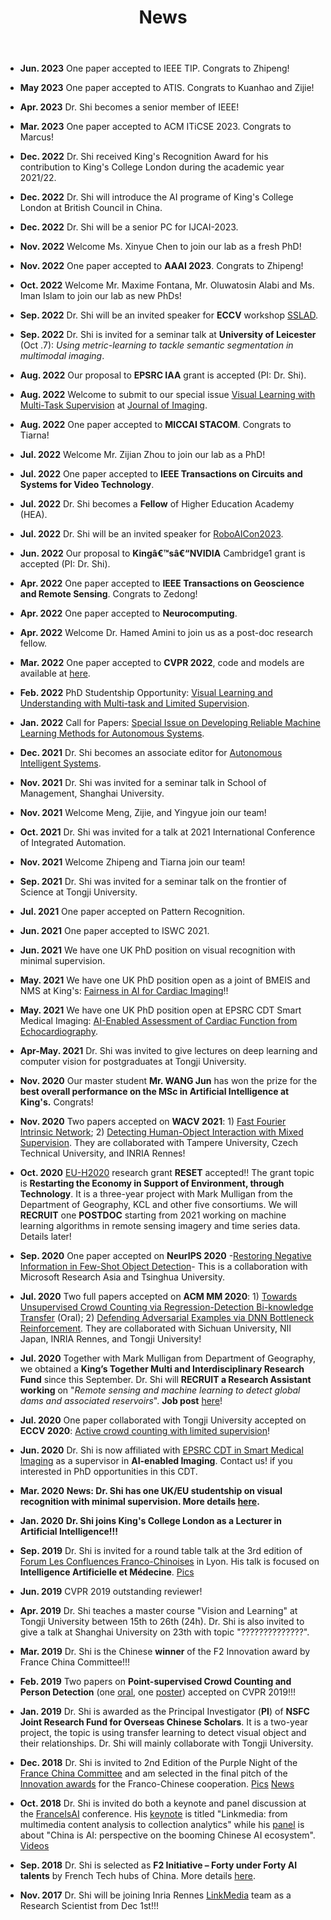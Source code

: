 ﻿---
title: News
layout: page
hero_height: is-fullwidth
show_sidebar: false
---
- **Jun. 2023** One paper accepted to IEEE TIP. Congrats to Zhipeng! 
- **May  2023** One paper accepted to ATIS. Congrats to Kuanhao and Zijie! 
- **Apr. 2023** Dr. Shi becomes a senior member of IEEE!
- **Mar. 2023** One paper accepted to ACM ITiCSE 2023. Congrats to Marcus!
- **Dec. 2022** Dr. Shi received King's Recognition Award for his contribution to King's College London during the academic year 2021/22.
- **Dec. 2022** Dr. Shi will introduce the AI programe of King's College London at British Council in China.
- **Dec. 2022** Dr. Shi will be a senior PC for IJCAI-2023.
- **Nov. 2022** Welcome Ms. Xinyue Chen to join our lab as a fresh PhD!
- **Nov. 2022** One paper accepted to <B>AAAI 2023</B>. Congrats to Zhipeng!
- **Oct. 2022**  Welcome Mr. Maxime Fontana, Mr. Oluwatosin Alabi and Ms. Iman Islam to join our lab as new PhDs!
- **Sep. 2022**  Dr. Shi will be an invited speaker for <B>ECCV</B> workshop [SSLAD](https://sslad2022.github.io/pages/speakers.html).
- **Sep. 2022**  Dr. Shi is invited for a seminar talk at <B>University of Leicester</B> (Oct .7): <i>Using metric-learning to tackle semantic segmentation in multimodal imaging</i>.
- **Aug. 2022**  Our proposal to <B>EPSRC IAA</B> grant is accepted (PI: Dr. Shi).
- **Aug. 2022**  Welcome to submit to our special issue [Visual Learning with Multi-Task Supervision](https://www.mdpi.com/journal/jimaging/special_issues/73YBDM62Q5) at [Journal of Imaging](https://www.mdpi.com/journal/jimaging).
- **Aug. 2022**  One paper accepted to <B>MICCAI STACOM</B>. Congrats to Tiarna!
- **Jul. 2022**  Welcome Mr. Zijian Zhou to join our lab as a PhD!
- **Jul. 2022**  One paper accepted to <B>IEEE Transactions on Circuits and Systems for Video Technology</B>.
- **Jul. 2022**  Dr. Shi becomes a <B>Fellow</B> of Higher Education Academy (HEA).
- **Jul. 2022**  Dr. Shi will be an invited speaker for [RoboAICon2023](https://2023.theresearchcatalyst-robo.com/#invited).
- **Jun. 2022**  Our proposal to <B>Kingâ€™sâ€“NVIDIA</B> Cambridge1 grant is accepted (PI: Dr. Shi).

- **Apr. 2022**  One paper accepted to <B>IEEE Transactions on Geoscience and Remote Sensing</B>. Congrats to Zedong!
- **Apr. 2022**  One paper accepted to <B>Neurocomputing</B>.
- **Apr. 2022**  Welcome Dr. Hamed Amini to join us as a post-doc research fellow. 
- **Mar. 2022**  One paper accepted to <B>CVPR 2022</B>, code and models are available at [here](https://github.com/dyabel/detpro).
- **Feb. 2022**  PhD Studentship Opportunity: [Visual Learning and Understanding with Multi-task and Limited Supervision](https://www.findaphd.com/phds/project/visual-learning-and-understanding-with-multi-task-and-limited-supervision/?p142242).
- **Jan. 2022**  Call for Papers: [Special Issue on Developing Reliable Machine Learning Methods for Autonomous Systems](https://www.springer.com/journal/43684/updates/20046000).

- **Dec. 2021**  Dr. Shi becomes an associate editor for [Autonomous Intelligent Systems](https://www.google.com/url?q=https%3A%2F%2Fwww.springer.com%2Fjournal%2F43684&sa=D&sntz=1&usg=AFQjCNE9AV4remuoK32e8RFo9P0cgyjalQ).
- **Nov. 2021**  Dr. Shi was invited for a seminar talk in School of Management, Shanghai University.


- **Nov. 2021** Welcome Meng, Zijie, and Yingyue join our team!
- **Oct. 2021** Dr. Shi was invited for a talk at 2021 International Conference of Integrated Automation. 
- **Nov. 2021** Welcome Zhipeng and Tiarna join our team!
- **Sep. 2021** Dr. Shi was invited for a seminar talk on the frontier of Science at Tongji University. 
- **Jul. 2021** One paper accepted on Pattern Recognition.
- **Jun. 2021** One paper accepted to ISWC 2021.

- **Jun. 2021** We have one UK PhD position on visual recognition with minimal supervision.
- **May. 2021** We have one UK PhD position open as a joint of BMEIS and NMS at King's: [Fairness in AI for Cardiac Imaging](https://www.kcl.ac.uk/study-legacy/funding/fairness-in-ai-for-cardiac-imaging)!!
- **May. 2021** We have one UK PhD position open at EPSRC CDT Smart Medical Imaging: [AI-Enabled Assessment of Cardiac Function from Echocardiography](https://www.imagingcdt.com/project/ai-enabled-assessment-of-cardiac-function-from-echocardiography/).
- **Apr-May. 2021** Dr. Shi was invited to give lectures on deep learning and computer vision for postgraduates at Tongji University.
- **Nov. 2020** Our master student <B>Mr. WANG Jun</B> has won the prize for the <B>best overall performance on the MSc in Artificial Intelligence at King's.</B> Congrats!
- **Nov. 2020** Two papers accepted on <B>WACV 2021</B>: 1) [Fast Fourier Intrinsic Network](https://arxiv.org/abs/2011.04612v1); 2) [Detecting Human-Object Interaction with Mixed Supervision](https://arxiv.org/abs/2011.04971). They are collaborated with Tampere University, Czech Technical University, and INRIA Rennes!
- **Oct. 2020** [EU-H2020](https://ec.europa.eu/programmes/horizon2020/en) research grant <B>RESET</B> accepted!! The grant topic is <B>Restarting the Economy in Support of Environment, through Technology</B>. It is a three-year project with Mark Mulligan from the Department of Geography, KCL and other five consortiums. We will <B>RECRUIT</B> one <B>POSTDOC</B> starting from 2021 working on machine learning algorithms in remote sensing imagery and time series data. Details later!
- **Sep. 2020** One paper accepted on <B>NeurIPS 2020</B> -[Restoring Negative Information in Few-Shot Object Detection](https://arxiv.org/abs/2010.11714)- This is a collaboration with Microsoft Research Asia and Tsinghua University.
- **Jul. 2020** Two full papers accepted on <B>ACM MM 2020</B>: 1) [Towards Unsupervised Crowd Counting via Regression-Detection Bi-knowledge Transfer](https://arxiv.org/abs/2008.05383) (Oral); 2) [Defending Adversarial Examples via DNN Bottleneck Reinforcement](https://arxiv.org/abs/2008.05230). They are collaborated with Sichuan University, NII Japan, INRIA Rennes, and Tongji University!
- **Jul. 2020** Together with Mark Mulligan from Department of Geography, we obtained a <B>King’s Together Multi and Interdisciplinary Research Fund</B> since this September. Dr. Shi will <B>RECRUIT a Research Assistant working</B> on "<i>Remote sensing and machine learning to detect global dams and associated reservoirs</i>". <B>Job post</B> [here](https://sites.google.com/site/miaojingshi/home/opportunities)!
- **Jul. 2020** One paper collaborated with Tongji University accepted on <B>ECCV 2020</B>: [Active crowd counting with limited supervision](https://arxiv.org/pdf/2007.06334.pdf)!
- **Jun. 2020** Dr. Shi is now affiliated with [EPSRC CDT in Smart Medical Imaging](https://www.imagingcdt.com/) as a supervisor in <B>AI-enabled Imaging</B>. Contact us! if you interested in PhD opportunities in this CDT.
- **Mar. 2020** <B>News: Dr. Shi has one UK/EU studentship on visual recognition with minimal supervision. More details [here](https://sites.google.com/site/miaojingshi/home/opportunities).</B>
- **Jan. 2020** <B>Dr. Shi joins King's College London as a Lecturer in Artificial Intelligence!!! </B>
- **Sep. 2019** Dr. Shi is invited for a round table talk at the 3rd edition of [Forum Les Confluences Franco-Chinoises](https://prospective-innovation.org/agenda/forum-confluences-franco-chinoises-2/) in Lyon. His talk is focused on <B>Intelligence Artificielle et Médecine</B>. [Pics](https://sites.google.com/site/miaojingshi/home/highlights)
- **Jun. 2019** CVPR 2019 outstanding reviewer!
- **Apr. 2019** Dr. Shi teaches a master course "Vision and Learning" at Tongji University between 15th to 26th (24h). Dr. Shi is also invited to give a talk at Shanghai University on 23th with topic "??????????????".
- **Mar. 2019** Dr. Shi is the Chinese <B>winner</B> of the F2 Innovation award by France China Committee!!!
- **Feb. 2019** Two papers on <B>Point-supervised Crowd Counting and Person Detection</B> (one [oral](https://arxiv.org/abs/1904.01333), one [poster](https://arxiv.org/abs/1807.01989)) accepted on CVPR 2019!!!
- **Jan. 2019** Dr. Shi is awarded as the Principal Investigator (<B>PI</B>) of <B>NSFC Joint Research Fund for Overseas Chinese Scholars</B>. It is a two-year project, the topic is using transfer learning to detect visual object and their relationships. Dr. Shi will mainly collaborate with Tongji University.
- **Dec. 2018** Dr. Shi is invited to 2nd Edition of the Purple Night of the [France China Committee](https://twitter.com/CFC_Officiel?lang=en&lang=en) and am selected in the final pitch of the [Innovation awards](http://french.peopledaily.com.cn/Economie/n3/2018/1207/c31355-9526393.html) for the Franco-Chinese cooperation. [Pics](https://sites.google.com/site/miaojingshi/home/highlights) [News](http://world.people.com.cn/n1/2018/1206/c1002-30448105-8.html)
- **Oct. 2018** Dr. Shi is invited do both a keynote and panel discussion at the [FranceIsAI](https://francedigitale.org/conferences/conference-2018) conference. His [keynote](https://www.youtube.com/watch?v=6kO7MRpLSuk&list=PL24oeJ7QCpOFd1pibKJ9ju9nyWrmcH_4p&index=26) is titled "Linkmedia: from multimedia content analysis to collection analytics" while his [panel](https://www.youtube.com/watch?v=IsFgcIwdaKc&list=PL24oeJ7QCpOFd1pibKJ9ju9nyWrmcH_4p&index=37&t=4s) is about "China is AI: perspective on the booming Chinese AI ecosystem". [Videos](https://sites.google.com/site/miaojingshi/home/highlights)
- **Sep. 2018** Dr. Shi is selected as <B>F2 Initiative – Forty under Forty AI talents</B> by French Tech hubs of China. More details [here](https://f2initiative.com/).
- **Nov. 2017** Dr. Shi will be joining Inria Rennes [LinkMedia](https://www.inria.fr/en/list-project-teams) team as a Research Scientist from Dec 1st!!!
